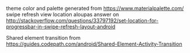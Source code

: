 theme color and palette generated from https://www.materialpalette.com/
swipe refresh view location
aloupas answer on http://stackoverflow.com/questions/33797192/set-location-for-progressbar-in-swipe-refresh-layout-android

Shared element transition from https://guides.codepath.com/android/Shared-Element-Activity-Transition
